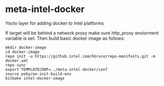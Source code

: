 # meta-intel-docker
Yocto layer for adding docker to Intel platforms

If target will be behind a network proxy make sure http_proxy enviorment variable is set. Then build basic docker image as follows:

    mkdir docker-image
    cd docker-image
    repo init -u https://github.intel.com/hbruce/repo-manifests.git -m docker.xml
    repo sync
    export TEMPLATECONF=../meta-intel-docker/conf
    source poky/oe-init-build-env
    bitbake intel-docker-image



